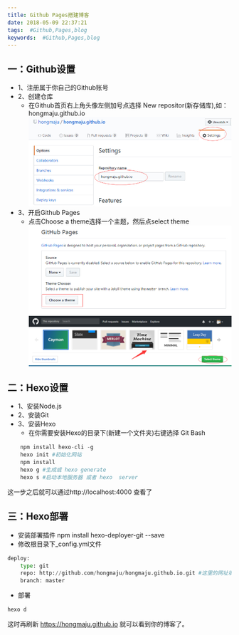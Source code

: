 ```yaml
---
title: Github Pages搭建博客
date: 2018-05-09 22:37:21
tags:  #Github,Pages,blog
keywords:  #Github,Pages,blog
---
```

## 一：Github设置
* 1、注册属于你自己的Github账号
* 2、创建仓库
    * 在Github首页右上角头像左侧加号点选择 New repositor(新存储库),如：hongmaju.github.io
    ![Image text](https://raw.githubusercontent.com/hongmaju/blog/master/本地博客/source/_posts/images/GithubPages搭建博客1.jpg)
* 3、开启Github Pages
    * 点击Choose a theme选择一个主题，然后点select theme
    ![Image text](https://raw.githubusercontent.com/hongmaju/blog/master/本地博客/source/_posts/images/GithubPages搭建博客2.jpg)
     ![Image text](https://raw.githubusercontent.com/hongmaju/blog/master/本地博客/source/_posts/images/GithubPages搭建博客3.png)
## 二：Hexo设置
* 1、安装Node.js
* 2、安装Git
* 3、安装Hexo
    * 在你需要安装Hexo的目录下(新建一个文件夹)右键选择 Git Bash
```python
    npm install hexo-cli -g
    hexo init #初始化网站
    npm install
    hexo g #生成或 hexo generate
    hexo s #启动本地服务器 或者 hexo  server
```
这一步之后就可以通过http://localhost:4000  查看了

## 三：Hexo部署
* 安装部署插件
npm install hexo-deployer-git --save
* 修改根目录下_config.yml文件
```python
deploy:
    type: git
    repo: http://github.com/hongmaju/hongmaju.github.io.git #这里的网址填你自己的
    branch: master
```
* 部署
```python
hexo d
```
这时再刷新 https://hongmaju.github.io 就可以看到你的博客了。